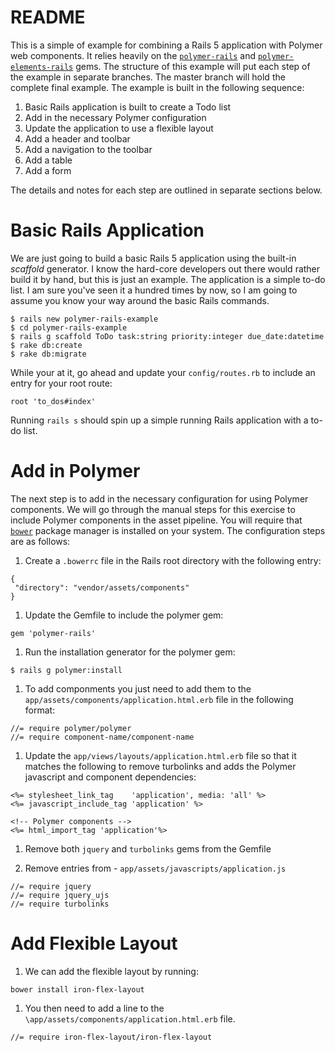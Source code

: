 # README

This is a simple of example for combining a Rails 5 application with
Polymer web components. It relies heavily on the
[`polymer-rails`](https://github.com/alchaplinsky/polymer-rails) and
[`polymer-elements-rails`](https://github.com/alchaplinsky/polymer-elements-rails) gems.
The structure of this example will put each step of the example in
separate branches. The master branch will hold the complete final example.
The example is built in the following sequence:

1. Basic Rails application is built to create a Todo list
1. Add in the necessary Polymer configuration
1. Update the application to use a flexible layout
1. Add a header and toolbar
1. Add a navigation to the toolbar
1. Add a table
1. Add a form

The details and notes for each step are outlined in separate sections below.

# Basic Rails Application

We are just going to build a basic Rails 5 application using the built-in
_scaffold_ generator. I know the hard-core developers out there would rather
build it by hand, but this is just an example. The application is a simple
to-do list. I am sure you've seen it a hundred times by now, so I am going to
assume you know your way around the basic Rails commands.

```
$ rails new polymer-rails-example
$ cd polymer-rails-example
$ rails g scaffold ToDo task:string priority:integer due_date:datetime
$ rake db:create
$ rake db:migrate
```

While your at it, go ahead and update your `config/routes.rb` to include an
entry for your root route:

```
root 'to_dos#index'
```

Running `rails s` should spin up a simple running Rails application with
a to-do list.

# Add in Polymer

The next step is to add in the necessary configuration for using Polymer
components. We will go through the manual steps for this exercise to include
Polymer components in the asset pipeline. You will require that
[`bower`](https://bower.io/) package manager is installed on your system.
The configuration steps are as follows:

1. Create a `.bowerrc` file in the Rails root directory with the following entry:
  ```
  {
   "directory": "vendor/assets/components"
  }
  ```

1. Update the Gemfile to include the polymer gem:
  ```
  gem 'polymer-rails'
  ```

1. Run the installation generator for the polymer gem:
  ```
  $ rails g polymer:install
  ```

1. To add componments you just need to add them to the
 `app/assets/components/application.html.erb` file in the following format:
  ```
  //= require polymer/polymer
  //= require component-name/component-name
  ```

1. Update the `app/views/layouts/application.html.erb` file so that it
  matches the following to remove turbolinks and adds the Polymer javascript
  and component dependencies:
  ```
  <%= stylesheet_link_tag    'application', media: 'all' %>
  <%= javascript_include_tag 'application' %>

  <!-- Polymer components -->
  <%= html_import_tag 'application'%>
  ```

1. Remove both `jquery` and `turbolinks` gems from the Gemfile

1. Remove entries from - `app/assets/javascripts/application.js`
  ```
  //= require jquery
  //= require jquery_ujs
  //= require turbolinks
  ```

# Add Flexible Layout

1. We can add the flexible layout by running:
  ```
  bower install iron-flex-layout
  ```

1. You then need to add a line to the `\app/assets/components/application.html.erb`
file.
  ```
  //= require iron-flex-layout/iron-flex-layout
  ```
